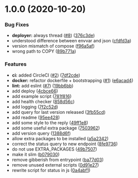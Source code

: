 # 1.0.0 (2020-10-20)


### Bug Fixes

* **deployer:** always thread ([#8](https://github.com/AEGEE/hubot/issues/8)) ([376c3de](https://github.com/AEGEE/hubot/commit/376c3ded4ca71533e05ac0112121dc57bbdea113))
* understood difference between envvar and json ([cfdfd3a](https://github.com/AEGEE/hubot/commit/cfdfd3a86a89bb47968084f24e003c98827cbcfb))
* version mismatch of compose ([f96a5af](https://github.com/AEGEE/hubot/commit/f96a5afbb91eabf41156613dcf19dd26686ebaf2))
* wrong path to COPY ([89b771a](https://github.com/AEGEE/hubot/commit/89b771a5fa1c8678e4bb52fc3f73e67127c82e60))


### Features

* **ci:** added CircleCI ([#2](https://github.com/AEGEE/hubot/issues/2)) ([7df2cde](https://github.com/AEGEE/hubot/commit/7df2cdee48e98f68675800002738e8d2a92c3b12))
* **docker:** refactor dockerfile + bootstrapping ([#1](https://github.com/AEGEE/hubot/issues/1)) ([e6acad4](https://github.com/AEGEE/hubot/commit/e6acad4342b7d4d55f9d1647d7e215e5ab20c460))
* **lint:** add eslint ([#7](https://github.com/AEGEE/hubot/issues/7)) ([19bb6bb](https://github.com/AEGEE/hubot/commit/19bb6bb21e93fa0e26eda4aec486d60647323843))
* add deploy ([4cbce66](https://github.com/AEGEE/hubot/commit/4cbce663501333a1e653b3a9f526335bfb72520e))
* add example script ([781f816](https://github.com/AEGEE/hubot/commit/781f816f0453d69ed6855c809be2e3f7061a1ffa))
* add health checker ([858d56c](https://github.com/AEGEE/hubot/commit/858d56c2c22591a7c3a220761df4ddc70cadfccd))
* add logging ([7f2c52d](https://github.com/AEGEE/hubot/commit/7f2c52db34b5681c7918816bdc858f0d3d2aa85f))
* add query for last version released ([3fb55cd](https://github.com/AEGEE/hubot/commit/3fb55cd8e65ea22a330ed848abb6870cb924147e))
* add readme ([95ee428](https://github.com/AEGEE/hubot/commit/95ee428f295ea1daaf178a7b7d92008cb27d83c4))
* add some style to the reply ([49ff1e8](https://github.com/AEGEE/hubot/commit/49ff1e81c37bcc8d75efc3f0a959de939c65c60f))
* add some useful extra package ([7503962](https://github.com/AEGEE/hubot/commit/7503962468dc250c286bc81f9eec3e576127bb0a))
* add version query ([1388d6f](https://github.com/AEGEE/hubot/commit/1388d6f8385459ca293fab3dcd27854cd7b31a6d))
* allow extra packages to be installed ([a5a2342](https://github.com/AEGEE/hubot/commit/a5a234256475aa05a725d452f7e3bd78ace7f5c6))
* correct the status query to new endpoint ([8fe9736](https://github.com/AEGEE/hubot/commit/8fe97369957413e20dd6ccee12af790b0b5d3ff0))
* do not use EXTRA_PACKAGES ([49b7507](https://github.com/AEGEE/hubot/commit/49b750762166b7c6bee7c4daaf76a6a5c6043dc1))
* make it slim ([b079030](https://github.com/AEGEE/hubot/commit/b0790308f52cacbd6daca9f201714c97564044dd))
* remove gibberish from entrypoint ([ba77d03](https://github.com/AEGEE/hubot/commit/ba77d035c7189a198ca2fb049ae8421aee858285))
* remove unused external scripts ([0d91e27](https://github.com/AEGEE/hubot/commit/0d91e27c9546d1120f35fbbbb1f5af2ca8121ab8))
* rewrite script for status in js ([0a4abf1](https://github.com/AEGEE/hubot/commit/0a4abf169a99c175440e30371e3dd2d6971101d8))
